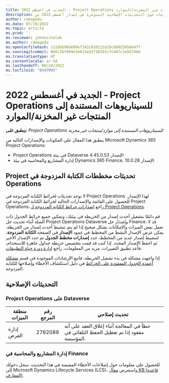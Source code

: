 ```yaml
---
title: الجديد في أغسطس 2022 - Project Operations للسيناريوهات المستندة إلى المنتجات غير المخزنة/الموارد
description: يوفر هذا المقال معلومات حول التحديثات الإصلاحية المتوفرة في إصدار أغسطس 2022 من Microsoft Dynamics 365 Project Operations للسيناريوهات المستندة إلى موارد/غير مخزنة.
author: ramagadu
ms.date: 07/19/2022
ms.topic: article
ms.prod: ''
ms.reviewer: johnmichalak
ms.author: ramagadu
ms.openlocfilehash: 112dbb98de09ef342c03d122a29cb8025058e47f
ms.sourcegitcommit: 6b6c2bfd04e3e613ed1f38355c7cd47c3a56748d
ms.translationtype: HT
ms.contentlocale: ar-SA
ms.lasthandoff: 08/24/2022
ms.locfileid: "9347993"
---
```

# <a name="whats-new-august-2022---project-operations-for-resourcenon-stocked-based-scenarios"></a>الجديد في أغسطس 2022 - Project Operations للسيناريوهات المستندة إلى المنتجات غير المخزنة/الموارد

_**ينطبق على:** Project Operations للسيناريوهات المستندة إلى موارد/منتجات غير مخزنة‬_

ينطبق هذا المقال على المكونات والإصدارات التالية من Microsoft Dynamics 365 Project Operations:

- Project Operations في بيئة Dataverse الإصدار 4.45.0.53
- إدارة المشاريع والمحاسبة في بيئة Dynamics 365 Finance، الإصدار 10.0.28

## <a name="project-operations-dual-write-maps-updates"></a>تحديثات مخططات ‏‫الكتابة المزدوجة في Project Operations

لا توجد تحديثات لخرائط الكتابة المزدوجة في Project Operations لهذا الإصدار. للحصول على القائمة والإصدارات الحالية لخرائط الكتابة المزدوجة في Project Operations، راجع [إصدارات خرائط الكتابة المزدوجة لـ Project Operations](../environment/resource-dual-write-maps.md).

قم دائمًا بتشغيل أحدث إصدار من الخريطة في بيئتك، وتمكين جميع خرائط الجدول ذات الصلة أثناء تحديث حل Project Operations Dataverse وإصدار حل Finance. قد لا تعمل بعض الميزات والإمكانات بشكل صحيح إذا لم يتم تنشيط أحدث إصدار من الخريطة. يمكن عرض الإصدار النشط من المخطط في عمود **الإصدار** في الصفحة **الكتابة المزدوجة**. لتنشيط إصدار جديد من المخطط، حدد **إصدارات مخطط الجدول** ثم حدد الإصدار الأخير ثم احفظ الإصدار المحدد. إذا كنت قد قمت بتخصيص خريطة جداول جاهزة للاستخدام، فأعد تطبيق التغييرات. مزيد من المعلومات، راجع [إدارة دورة حياة التطبيقات](/dynamics365/fin-ops-core/dev-itpro/data-entities/dual-write/app-lifecycle-management).

إذا واجهت مشكلة في بدء تشغيل الخريطة، فاتبع الإرشادات الموجودة في قسم [مشكلة أعمدة الجدول المفقودة على الخرائط](/dynamics365/fin-ops-core/dev-itpro/data-entities/dual-write/dual-write-troubleshooting-finops-upgrades#missing-table-columns-issue-on-maps) في دليل استكشاف الأخطاء وإصلاحها للكتابة المزدوجة.

## <a name="quality-updates"></a>التحديثات الإصلاحية

### <a name="project-operations-on-dataverse"></a>Project Operations على Dataverse

| منطقة الميزات | رقم المرجع | تحديث إصلاحي |
| --- | --- | --- |
| إدارة الفرص | 2762089  | خطأ في المعالجة أثناء إغلاق العقد على أنه مفقود إذا تم تعطيل الحفظ التلقائي في المؤسسة.|

### <a name="project-management-and-accounting-in-finance"></a>إدارة المشاريع والمحاسبة في Finance

للحصول على معلومات حول إصلاحات الأخطاء المضمنة في هذا التحديث، سجل دخولك إلى Microsoft Dynamics Lifecycle Services (LCS)، واستعرض [مقال KB (قاعدة المعارف)](https://fix.lcs.dynamics.com/Issue/Details?bugId=694438).
